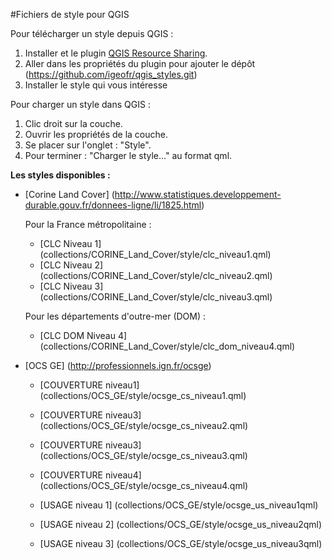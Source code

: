 #Fichiers de style pour QGIS

Pour télécharger un style depuis QGIS :

1. Installer et le plugin [QGIS Resource Sharing](http://www.akbargumbira.com/qgis_resources_sharing/).
2. Aller dans les propriétés du plugin pour ajouter le dépôt (https://github.com/igeofr/qgis_styles.git)
3. Installer le style qui vous intéresse

Pour charger un style dans QGIS :

1. Clic droit sur la couche.
2. Ouvrir les propriétés de la couche.
3. Se placer sur l'onglet : "Style".
4. Pour terminer : "Charger le style..." au format qml.  

**Les styles disponibles :**
- [Corine Land Cover] (http://www.statistiques.developpement-durable.gouv.fr/donnees-ligne/li/1825.html)

  Pour la France métropolitaine :
    - [CLC Niveau 1] (collections/CORINE_Land_Cover/style/clc_niveau1.qml)
    - [CLC Niveau 2] (collections/CORINE_Land_Cover/style/clc_niveau2.qml)
    - [CLC Niveau 3] (collections/CORINE_Land_Cover/style/clc_niveau3.qml)

  Pour les départements d'outre-mer (DOM) :
    - [CLC DOM Niveau 4] (collections/CORINE_Land_Cover/style/clc_dom_niveau4.qml)
 
- [OCS GE] (http://professionnels.ign.fr/ocsge)

    - [COUVERTURE niveau1] (collections/OCS_GE/style/ocsge_cs_niveau1.qml)
    - [COUVERTURE niveau3] (collections/OCS_GE/style/ocsge_cs_niveau2.qml)
    - [COUVERTURE niveau3] (collections/OCS_GE/style/ocsge_cs_niveau3.qml)
    - [COUVERTURE niveau4] (collections/OCS_GE/style/ocsge_cs_niveau4.qml)
    
    - [USAGE niveau 1] (collections/OCS_GE/style/ocsge_us_niveau1qml)
    - [USAGE niveau 2] (collections/OCS_GE/style/ocsge_us_niveau2qml)
    - [USAGE niveau 3] (collections/OCS_GE/style/ocsge_us_niveau3qml)
